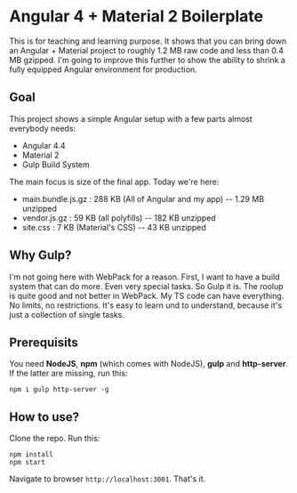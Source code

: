 # Angular 4 + Material 2 Boilerplate

This is for teaching and learning purpose. It shows that you can bring down an Angular + Material project to roughly 1.2 MB raw code and less than 0.4 MB gzipped. I'm going to improve this further to show the ability to shrink a fully equipped Angular environment for production.

## Goal

This project shows a simple Angular setup with a few parts almost everybody needs:

* Angular 4.4
* Material 2
* Gulp Build System

The main focus is size of the final app. Today we're here:

* main.bundle.js.gz : 288 KB (All of Angular and my app) -- 1.29 MB unzipped
* vendor.js.gz : 59 KB (all polyfills) -- 182 KB unzipped
* site.css : 7 KB (Material's CSS) -- 43 KB unzipped


## Why Gulp?

I'm not going here with WebPack for a reason. First, I want to have a build system that can do more. Even very special tasks. So Gulp it is. The roolup is quite good and not better in WebPack. My TS code can have everything. No limits, no restrictions. It's easy to learn und to understand, because it's just a collection of single tasks.

## Prerequisits

You need **NodeJS**, **npm** (which comes with NodeJS), **gulp** and **http-server**. If the latter are missing, run this:

~~~
npm i gulp http-server -g
~~~

## How to use?

Clone the repo. Run this:

~~~
npm install
npm start
~~~

Navigate to browser `http://localhost:3001`. That's it.

